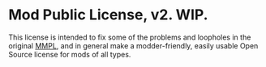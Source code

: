 Mod Public License, v2. WIP.
======================================
This license is intended to fix some of the problems and loopholes in the original [MMPL](https://github.com/BuildCraft/BuildCraft/blob/6.1.x/buildcraft_resources/LICENSE.txt), and in general make a modder-friendly, easily usable Open Source license for mods of all types.
